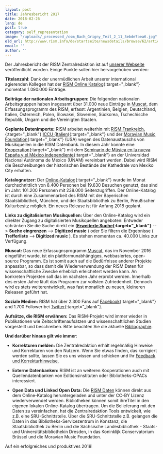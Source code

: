 ```yaml
---
layout: post
title: Jahresbericht 2017
date: 2018-02-26
lang: de
post: true
category: self_representation
image: "/uploads/_processed_/csm_Bach_Grigny_Teil_2_11_3ebde7bea6.jpg"
old_url: http://www.rism.info/de/startseite/newsdetails/browse/62/article/64/the-2017-annual-report.html
email: ''
author: ''
---
```



Der Jahresbericht der RISM Zentralredaktion ist auf [unserer Webseite](http://rism.info/?id=861) veröffentlicht worden. Einige Punkte sollen hier hervorgehoben werden:

**Titelanzahl:** Dank der unermüdlichen Arbeit unserer international agierenden Kollegen hat der [RISM Online Katalog](https://opac.rism.info/){:target="_blank"} momentan 1.090.000 Einträge.

**Beiträge der nationalen Arbeitsgruppen:** Die folgenden nationalen Arbeitsgruppen haben insgesamt über 31.000 neue Einträge in [Muscat](http://rism.info/?id=788), dem Erfassungsprogramm des RISM, erfasst: Argentinien, Belgien, Deutschland, Italien, Österreich, Polen, Slowakei, Slovenien, Südkorea, Tschechische Republik, Ungarn und die Vereinigten Staaten.

**Geplante Datenimporte:** RISM arbeitet weiterhin mit [RISM Frankreich,](http://ccfr.bnf.fr/){:target="_blank"} [ICCU (Italien)](http://www.sbn.it/opacsbn/opac/iccu/musica.jsp){:target="_blank"} und der [Moravian Music Foundation](http://moravianmusic.org/){:target="_blank"} (USA) wegen des Datenaustauschs von Musikquellen in die RISM Datenbank. In diesem Jahr konnte eine [Kooperation](/self_representation/2018/02/08/contract-signed-between-rism-and-unam.html){:target="_blank"} mit dem [Seminario de Música en la nueva España y el México independiente](http://www.musicat.unam.mx/v2013/index.html){:target="_blank"} an der Universidad Nacional Autónoma de México (UNAM) vereinbart werden. Dabei wird RISM die Beschreibungen der historischen Bestände der Kathedrale von Mexiko City erhalten.

**Katalognutzer:** Der [Online-Katalog](https://opac.rism.info/){:target="_blank"} wurde im Monat durchschnittlich von 8.400 Per­sonen bei 19.830 Besuchen genutzt, das sind im Jahr: 101.200 Personen mit 238.000 Seitenzugriffen. Der Online-Katalog ist durch eine Zusammenarbeit des RISM mit der Bayerischen Staatsbibliothek, München, und der Staatsbibliothek zu Berlin, Preußischer Kulturbesitz möglich. Ein neues Release ist für Anfang 2018 geplant.

**Links zu digitalisierten Musikquellen:** Über den Online-Katalog wird ein direkter Zugang zu digitalisierten Musikquellen angeboten: Entweder schränken Sie die Suche direkt ein (**[Erweiterte Suche](https://opac.rism.info/metaopac/start.do?View=rism&SearchType=2&Language=en){:target="_blank"}** --\> **Suche eingrenzen** --\> **Digitized music** ) oder Sie filtern die Ergebnisse ( **Trefferliste** --\> **Digitized music** ). Es stehen momentan ca. 40.000 Links zur Verfügung.

**Muscat:** Das neue Erfassugnsprogramm [Muscat](http://rism.info/?id=788), das im November 2016 eingeführt wurde, ist ein plattformunabhängiges, webbasiertes, open-source Programm. Es ist somit auch auf die Bedürfnisse anderer Projekte anpassbar, so dass damit die Wiederverwendung der RISM Daten für wissenschaftliche Zwecke erheblich erleichetert werden kann. An konkreten Projekten soll das im nächsten Jahr erprobt werden. Innerhalb des ersten Jahre läuft das Programm zur vollsten Zufriedenheit. Dennoch wird es stets weiterentwickelt, was fast monatlich zu neuen, kleineren Releasen geführt hat.

**Soziale Medien:** RISM hat über 2.300 Fans auf [Facebook](https://www.facebook.com/pages/RISM-R%C3%A9pertoire-International-des-Sources-Musicales/103775449663308){:target="_blank"} and 1.700 Follower bei [Twitter](https://twitter.com/RISM_music){:target="_blank"}.

**Aufsätze, die RISM erwähnen:** Das RISM-Projekt wird immer wieder in Publikationen wie Zeitschriftenaufsätzen und wissenschaftlichen Studien vorgestellt und beschreiben. Bitte beachten Sie die aktuelle [Bibliographie](http://rism.info/?id=56).

**Und darüber hinaus gilt wie immer:**

- **Korrekturen melden:** Die Zentralredaktion erhält regelmäßig Hinweise und Korrekturen von den Nutzern. Wenn Sie etwas finden, das korrigiert werden sollte, lassen Sie es uns wissen und schicken und Ihr [Feedback und Korrekturhinweise.](http://www.rism.info/en/service/feedback.html#c2895)

- **Externe Datenbanken:** RISM ist an weiteren Kooperationen auch mit Quellendatenbanken von Editionsinsti­tuten oder Bibliotheks-OPACs interessiert.

- **Open Data und Linked Open Data:** Die [RISM Daten](https://opac.rism.info/index.php?id=8&L=1) können direkt aus dem Online-Katalog heruntergeladen und unter der CC-BY Lizenz wiederverwendet werden. Bibliotheken können somit ihreTitel in den eigenen lokalen Online-Katalog übertragen. Um die Belieferung mit den Daten zu vereinfachen, hat die Zentralredaktion Tools entwickelt, wie z.B. eine SRU-Schnittstelle. Über die SRU-Schnittstelle z.B. gelangen die Daten in das Biblio­theks-Servicezentrum in Konstanz, die Staatsbibliothek zu Berlin und die Sächsische Landesbibliothek - Staats- und Universitätsbibliothekin Dresden, in das Koninklijk Conservatorium Brüssel und die Moravian Music Foundation.

Auf ein erfolgreiches und produktives 2018!

<script type="text/javascript">var switchTo5x=true;</script><script type="text/javascript" src="http://w.sharethis.com/button/buttons.js"></script><script type="text/javascript">stLight.options({publisher: "9b601438-1ce1-49d8-bfd7-9cff5df54c17", doNotHash: false, doNotCopy: false, hashAddressBar: false});</script>